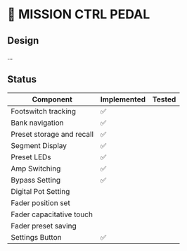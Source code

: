# 🎸 MISSION CTRL PEDAL

## Design

...

## Status

| Component                 | Implemented | Tested |
| ------------------------- | ----------- | ------ |
| Footswitch tracking       | ✅          |        |
| Bank navigation           | ✅          |        |
| Preset storage and recall | ✅          |        |
| Segment Display           | ✅          |        |
| Preset LEDs               | ✅          |        |
| Amp Switching             | ✅          |        |
| Bypass Setting            | ✅          |        |
| Digital Pot Setting       |             |        |
| Fader position set        |             |        |
| Fader capacitative touch  |             |        |
| Fader preset saving       |             |        |
| Settings Button           | ✅          |        |
